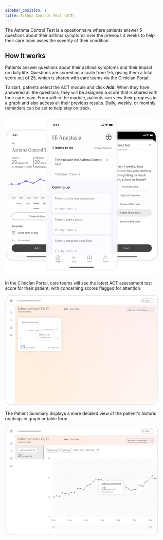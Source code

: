 ```yaml
---
sidebar_position: 1
title: Asthma Control Test (ACT)
---
```

The Asthma Control Test is a questionnaire where patients answer 5 questions about their asthma symptoms over the previous 4 weeks to help their care team asses the severity of their condition.

## How it works

Patients answer questions about their asthma symptoms and their impact on daily life. Questions are scored on a scale from 1-5, giving them a total score out of 25, which is shared with care teams via the Clinician Portal.

To start, patients select the ACT module and click **Add**. When they have answered all the questions, they will be assigned a score that is shared with their care team. From within the module, patients can view their progress in a graph and also access all their previous results. Daily, weekly, or monthly reminders can be set to help stay on track.

![ACT](./assets/ACT01.png)

In the Clinician Portal, care teams will see the latest ACT assessment test score for their patient, with concerning scores flagged for attention.

![ACT](./assets/ACT02.png)

The Patient Summary displays a more detailed view of the patient's historic readings in graph or table form.

![ACT](./assets/ACT03.png)

